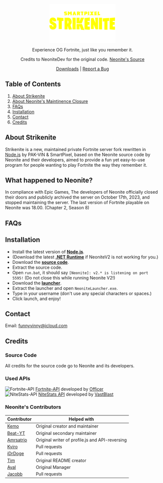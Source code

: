 
<p align="center">
	<img align="center" src="/workspaces/Strikenite/strikenite.png" alt="Logo" width="216" height="127">
<p align="center">Experience OG Fortnite, just like you remember it.</p>
<p align="center"> Credits to NeoniteDev for the original code. 
<a href="https://github.com/NeoniteDev/NeoniteV2/">Neonite's Source</p>
<p align="center">
	<a href="https://github.com/VinDaNoder/Strikenite/releases">Downloads</a> | 
	<a href="https://github.com/VinDaNoder/Strikenite/issues">Report a Bug</a>
</p>

<!-- TABLE OF CONTENTS -->
## Table of Contents

<ol>
    <li><a href="#about-strikenite">About Strikenite</a></li>
    <li><a href="#what-happened-to-neonite">About Neonite's Maintinence Closure</a></li>
   <li><a href="#faqs">FAQs</a></li> 
   <li><a href="#installation">Installation</a></li>
    <li><a href="#contact">Contact</a></li>
    <li><a href="#credits">Credits</a></li>
</ol>

<!-- ABOUT STRIKENITE -->
## About Strikenite

Strikenite is a new, maintained private Fortnite server fork rewritten in [Node.js](https://nodejs.org/en/download/current/) by PAK-VIN & SmartPixel, based on the Neonite source code by Neonite and their developers, aimed to provide a fun yet easy-to-use program for people wanting to play Fortnite the way they remember it.

## What happened to Neonite?

In compliance with Epic Games, The developers of Neonite officially closed their doors and publicly archived the server on October 17th, 2023, and stopped maintaining the server. The last version of Fortnite playable on Neonite was 18.00. (Chapter 2, Season 8)

## FAQs

 

<!-- INSTALL -->
## Installation

- Install the latest version of **[Node.js](https://nodejs.org/en/download/current/)**. 
- (Download the latest **[.NET Runtime](https://dotnet.microsoft.com/download)** if NeoniteV2 is not working for you.)
- Download the **[source code](https://github.com/NeoniteDev/NeoniteV2/releases)**.
- Extract the source code.
- Open `run.bat`, it should say `[Neonite]: v2.* is listening on port 5595!` (Do not close this while running Neonite V2!)	
- Download the **[launcher](https://github.com/NeoniteDev/NeoniteV2/blob/main/public/Launcher.zip?raw=true)**.	
- Extract the launcher and open `NeoniteLauncher.exe`.
- Type in your username (don't use any special characters or spaces.)	
- Click launch, and enjoy!

<!-- CONTACT -->
## Contact

Email: <a href="mailto:funnyvinny@icloud.com">funnyvinny@icloud.com</a>

<!-- CREDITS -->
## Credits

### Source Code
All credits for the source code go to Neonite and its developers.

### Used APIs
<img src="https://fortnite-api.com/assets/img/logo.png" width="15" title="Fortnite-API"> [Fortnite-API](https://fortnite-api.com/) developed by [Officer](https://github.com/NotOfficer) <br>
<img src="https://api.nitestats.com/v1/static/ns-logo.png" width="15" title="NiteStats-API"> [NiteStats API](https://nitestats.com/) developed by [VastBlast](https://github.com/VastBlast)

### Neonite's Contributors

| Contributor | Helped with |
| ----------- | ----------- |
| [Kemo](https://github.com/kem0o)  | Original creator and maintainer |
| [Beat-YT](https://github.com/Beat-YT)   | Original secondary maintainer |
| [Amrsatrio](https://github.com/Amrsatrio)  | Original writer of profile.js and API-reversing |
| [Kyiro](https://github.com/Kyiro)   | Pull requests |
| [iDrDoge](https://github.com/iDrDoge)   | Pull requests |
| [Tim](https://github.com/timjans01)   | Original README creator |
| [Ayal](https://github.com/AyalX)   | Original Manager |
| [Jacobb](https://github.com/Jacobb626)   | Pull requests |

